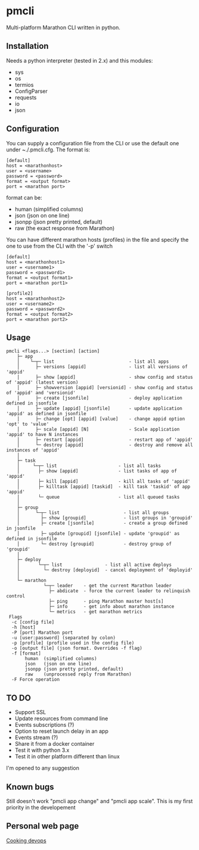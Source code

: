 # pmcli

Multi-platform Marathon CLI written in python.

## Installation

Needs a python interpreter (tested in 2.x) and this modules:

- sys
- os
- termios
- ConfigParser
- requests
- io
- json

## Configuration

You can supply a configuration file from the CLI or use the default one under ~./.pmcli.cfg. The format is:

```
[default]
host = <marathonhost>
user = <username>
password = <password>
format = <output format>
port = <marathon port>
```
format can be:

* human  (simplified columns)
* json   (json on one line)
* jsonpp (json pretty printed, default)
* raw    (the exact response from Marathon)

You can have different marathon hosts (profiles) in the file and specify the one to use from the CLI with the '-p' switch

```
[default]
host = <marathonhost1>
user = <username1>
password = <password1>
format = <output format1>
port = <marathon port1>

[profile2]
host = <marathonhost2>
user = <username2>
password = <password2>
format = <output format2>
port = <marathon port2>
```

## Usage

```
pmcli <flags...> [section] [action]
    ├─ app
    │    └─┬─ list                            - list all apps
    │      ├─ versions [appid]                - list all versions of 'appid'
    │      ├─ show [appid]                    - show config and status of 'appid' (latest version)
    │      ├─ showversion [appid] [versionid] - show config and status of 'appid' and 'versionid'
    │      ├─ create [jsonfile]               - deploy application defined in jsonfile
    │      ├─ update [appid] [jsonfile]       - update application 'appid' as defined in jsonfile
    │      ├─ change [opt] [appid] [value]    - change appid option 'opt' to 'value'
    │      ├─ scale [appid] [N]               - Scale application 'appid' to have N instances
    │      ├─ restart [appid]                 - restart app of 'appid'
    │      └─ destroy [appid]                 - destroy and remove all instances of 'appid'
    │
    ├─ task
    │     └─┬─ list                       - list all tasks
    │       ├─ show [appid]               - list tasks of app of 'appid'
    │       ├─ kill [appid]               - kill all tasks of 'appid'
    │       ├─ killtask [appid] [taskid]  - kill task 'taskid' of app 'appid'
    │       └─ queue                      - list all queued tasks
    │
    ├─ group
    │      └─┬─ list                        - list all groups
    │        ├─ show [groupid]              - list groups in 'groupid'
    │        ├─ create [jsonfile]           - create a group defined in jsonfile
    │        ├─ update [groupid] [jsonfile] - update 'groupid' as defined in jsonfile
    │        └─ destroy [groupid]           - destroy group of 'groupid'
    │
    ├─ deploy
    │       └─┬─ list                - list all active deploys
    │         └─ destroy [deployid]  - cancel deployment of 'deployid'
    │
    └─ marathon
              └─┬─ leader    - get the current Marathon leader
                ├─ abdicate  - force the current leader to relinquish control
                ├─ ping      - ping Marathon master host[s]
                ├─ info      - get info about marathon instance
                └─ metrics   - get marathon metrics
 Flags
  -c [config file]
  -h [host]
  -P [port] Marathon port
  -u [user:password] (separated by colon)
  -p [profile] (profile used in the config file)
  -o [output file] (json format. Overrides -f flag)
  -f [format]
       human  (simplified columns)
       json   (json on one line)
       jsonpp (json pretty printed, default)
       raw    (unprocessed reply from Marathon)
  -F Force operation

```

## TO DO

- Support SSL
- Update resources from command line
- Events subscriptions (?)
- Option to reset launch delay in an app
- Events stream (?)
- Share it from a docker container
- Test it with python 3.x
- Test it in other platform different than linux

I'm opened to any suggestion

## Known bugs

Still doesn't work "pmcli app change" and "pmcli app scale". This is my first priority in the developement

## Personal web page

[Cooking devops](http://cookingdevops.blogspot.com)


